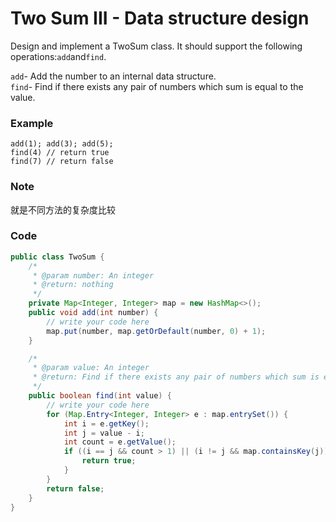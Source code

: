 # Two Sum III - Data structure design

Design and implement a TwoSum class. It should support the following operations:`add`and`find`.

`add`- Add the number to an internal data structure.  
`find`- Find if there exists any pair of numbers which sum is equal to the value.

### Example

```
add(1); add(3); add(5);
find(4) // return true
find(7) // return false
```

### Note

就是不同方法的复杂度比较

### Code

```java
public class TwoSum {
    /*
     * @param number: An integer
     * @return: nothing
     */
    private Map<Integer, Integer> map = new HashMap<>();
    public void add(int number) {
        // write your code here
        map.put(number, map.getOrDefault(number, 0) + 1);
    }

    /*
     * @param value: An integer
     * @return: Find if there exists any pair of numbers which sum is equal to the value.
     */
    public boolean find(int value) {
        // write your code here
        for (Map.Entry<Integer, Integer> e : map.entrySet()) {
            int i = e.getKey();
            int j = value - i;
            int count = e.getValue();
            if ((i == j && count > 1) || (i != j && map.containsKey(j)) ) {
                return true;
            }
        }
        return false;
    }
}
```



